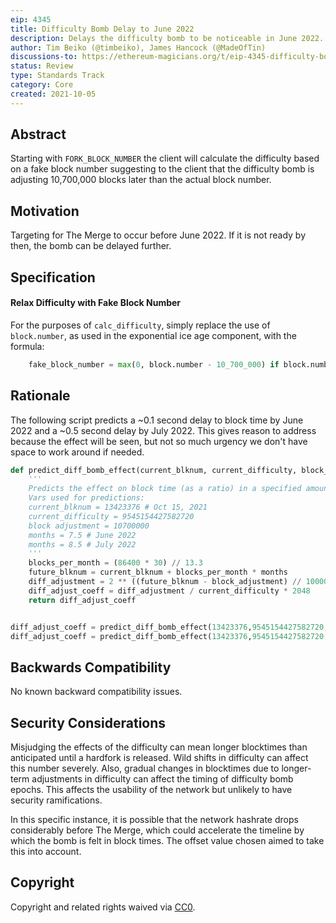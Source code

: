 ```yaml
---
eip: 4345
title: Difficulty Bomb Delay to June 2022
description: Delays the difficulty bomb to be noticeable in June 2022.
author: Tim Beiko (@timbeiko), James Hancock (@MadeOfTin)
discussions-to: https://ethereum-magicians.org/t/eip-4345-difficulty-bomb-delay-to-may-2022/7209
status: Review
type: Standards Track
category: Core
created: 2021-10-05
---
```


## Abstract
Starting with `FORK_BLOCK_NUMBER` the client will calculate the difficulty based on a fake block number suggesting to the client that the difficulty bomb is adjusting 10,700,000 blocks later than the actual block number.

## Motivation
Targeting for The Merge to occur before June 2022. If it is not ready by then, the bomb can be delayed further.

## Specification
#### Relax Difficulty with Fake Block Number
For the purposes of `calc_difficulty`, simply replace the use of `block.number`, as used in the exponential ice age component, with the formula:
```py
    fake_block_number = max(0, block.number - 10_700_000) if block.number >= FORK_BLOCK_NUMBER else block.number
```
## Rationale

The following script predicts a ~0.1 second delay to block time by June 2022 and a ~0.5 second delay by July 2022. This gives reason to address because the effect will be seen, but not so much urgency we don't have space to work around if needed.

```python
def predict_diff_bomb_effect(current_blknum, current_difficulty, block_adjustment, months):
    '''
    Predicts the effect on block time (as a ratio) in a specified amount of months in the future.
    Vars used for predictions:
    current_blknum = 13423376 # Oct 15, 2021
    current_difficulty = 9545154427582720
    block adjustment = 10700000
    months = 7.5 # June 2022
    months = 8.5 # July 2022
    '''
    blocks_per_month = (86400 * 30) // 13.3
    future_blknum = current_blknum + blocks_per_month * months
    diff_adjustment = 2 ** ((future_blknum - block_adjustment) // 100000 - 2)
    diff_adjust_coeff = diff_adjustment / current_difficulty * 2048
    return diff_adjust_coeff


diff_adjust_coeff = predict_diff_bomb_effect(13423376,9545154427582720,10700000,7.5)
diff_adjust_coeff = predict_diff_bomb_effect(13423376,9545154427582720,10700000,8.5)
```

## Backwards Compatibility
No known backward compatibility issues.

## Security Considerations
Misjudging the effects of the difficulty can mean longer blocktimes than anticipated until a hardfork is released. Wild shifts in difficulty can affect this number severely. Also, gradual changes in blocktimes due to longer-term adjustments in difficulty can affect the timing of difficulty bomb epochs. This affects the usability of the network but unlikely to have security ramifications.

In this specific instance, it is possible that the network hashrate drops considerably before The Merge, which could accelerate the timeline by which the bomb is felt in block times. The offset value chosen aimed to take this into account.

## Copyright
Copyright and related rights waived via [CC0](https://creativecommons.org/publicdomain/zero/1.0/).
